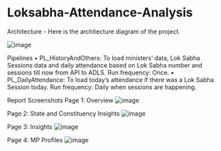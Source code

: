 # Loksabha-Attendance-Analysis


Architecture - Here is the architecture diagram of the project.

![image](https://github.com/user-attachments/assets/35b6afda-fc0d-40b9-b739-58a8618dc942)


Pipelines
•	PL_HistoryAndOthers: To load ministers’ data, Lok Sabha Sessions data and daily attendance based on Lok Sabha number and sessions till now from API to ADLS.
Run frequency: Once.
•	PL_DailyAttendance: To load today’s attendance if there was a Lok Sabha Session today.
Run frequency: Daily when sessions are happening.


Report Screenshots
Page 1: Overview
![image](https://github.com/user-attachments/assets/592ce48c-a4bd-44c8-b7ab-722f809104ad)


Page 2: State and Constituency Insights
![image](https://github.com/user-attachments/assets/94fb1ad5-8a48-4249-a17b-e96637bfbbaa)


Page 3: Insights
![image](https://github.com/user-attachments/assets/7b6bc26a-52d5-4c5e-b244-c4e2a297993b)


Page 4: MP Profiles
![image](https://github.com/user-attachments/assets/a0da7b62-5c64-4be0-84e3-c44beb601512)

